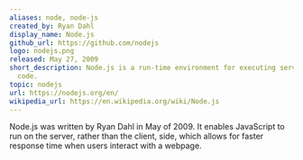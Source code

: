 ```yaml
---
aliases: node, node-js
created_by: Ryan Dahl
display_name: Node.js
github_url: https://github.com/nodejs
logo: nodejs.png
released: May 27, 2009
short_description: Node.js is a run-time environment for executing server-side JavaScript
  code.
topic: nodejs
url: https://nodejs.org/en/
wikipedia_url: https://en.wikipedia.org/wiki/Node.js
---
```

Node.js was written by Ryan Dahl in May of 2009. It enables JavaScript to run on the server, rather than the client, side, which allows for faster response time when users interact with a webpage.
